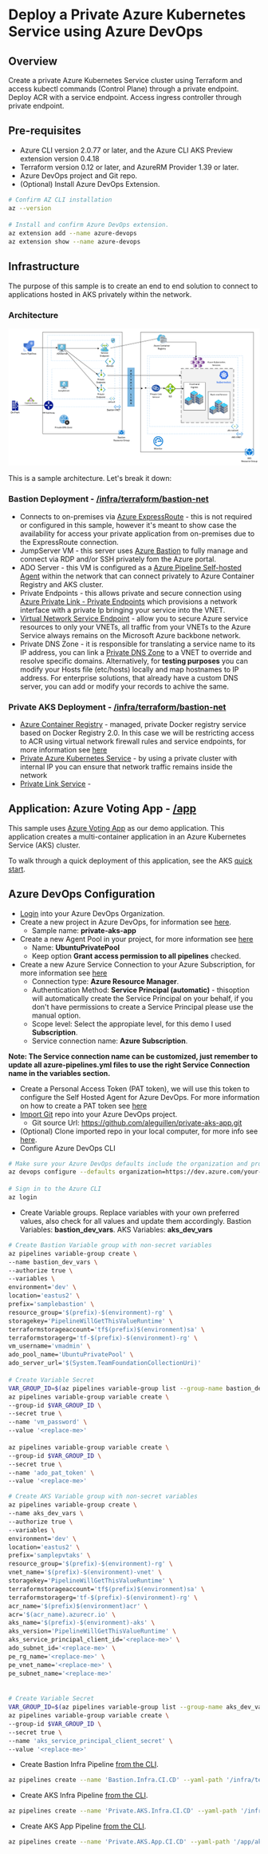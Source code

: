 # Deploy a Private Azure Kubernetes Service using Azure DevOps

## Overview 
Create a private Azure Kubernetes Service cluster using Terraform and access kubectl commands (Control Plane) through a private endpoint.
Deploy ACR with a service endpoint. Access ingress controller through private endpoint.

## Pre-requisites

* Azure CLI version 2.0.77 or later, and the Azure CLI AKS Preview extension version 0.4.18
* Terraform version 0.12 or later, and AzureRM Provider 1.39 or later.
* Azure DevOps project and Git repo.
* (Optional) Install Azure DevOps Extension.
```bash
# Confirm AZ CLI installation
az --version

# Install and confirm Azure DevOps extension.
az extension add --name azure-devops
az extension show --name azure-devops
```

## Infrastructure

The purpose of this sample is to create an end to end solution to connect to applications hosted in AKS privately within the network. 

### Architecture 

![alt text](/images/Private-Cluster-Architecture.PNG)

This is a sample architecture. Let's break it down:

### Bastion Deployment - [/infra/terraform/bastion-net](/infra/terraform/bastion-net)

* Connects to on-premises via [Azure ExpressRoute](https://azure.microsoft.com/en-us/services/expressroute/) - this is not required or configured in this sample, however it's meant to show case the availability for access your private application from on-premises due to the ExpressRoute connection.
* JumpServer VM - this server uses [Azure Bastion](https://azure.microsoft.com/en-us/services/azure-bastion/) to fully manage and connect via RDP and/or SSH privately fom the Azure portal.
* ADO Server - this VM is configured as a [Azure Pipeline Self-hosted Agent](https://docs.microsoft.com/en-us/azure/devops/pipelines/agents/agents) within the network that can connect privately to Azure Container Registry and AKS cluster.
* Private Endpoints - this allows private and secure connection using [Azure Private Link - Private Endpoints](https://docs.microsoft.com/en-us/azure/private-link/private-endpoint-overview) which provisions a network interface with a private Ip bringing your service into the VNET.
* [Virtual Network Service Endpoint](https://docs.microsoft.com/en-us/azure/private-link/private-endpoint-overview) - allow you to secure Azure service resources to only your VNETs, all traffic from your VNETs to the Azure Service always remains on the Microsoft Azure backbone network. 
* Private DNS Zone - it is responsible for translating a service name to its IP address, you can link a [Private DNS Zone](https://docs.microsoft.com/en-us/azure/dns/private-dns-overview) to a VNET to override and resolve specific domains. Alternatively, for **testing purposes** you can modify your Hosts file (etc/hosts) locally and map hostnames to IP address. For enterprise solutions, that already have a custom DNS server, you can add or modify your records to achive the same.

### Private AKS Deployment - [/infra/terraform/bastion-net](/infra/terraform/private-aks)

* [Azure Container Registry](https://docs.microsoft.com/en-us/azure/container-registry/container-registry-intro) - managed, private Docker registry service based on Docker Registry 2.0. In this case we will be restricting access to ACR using virtual network firewall rules and service endpoints, for more information see [here](https://docs.microsoft.com/en-us/azure/container-registry/container-registry-vnet)
* [Private Azure Kubernetes Service](https://docs.microsoft.com/en-us/azure/aks/private-clusters) - by using a private cluster with internal IP you can ensure that network traffic remains inside the network
* [Private Link Service](https://docs.microsoft.com/en-us/azure/private-link/private-link-service-overview) - 


## Application: Azure Voting App - [/app](/app)

This sample uses [Azure Voting App](https://github.com/Azure-Samples/azure-voting-app-redis) as our demo application. This application creates a multi-container application in an Azure Kubernetes Service (AKS) cluster. 

To walk through a quick deployment of this application, see the AKS [quick start](https://docs.microsoft.com/en-us/azure/aks/kubernetes-walkthrough?WT.mc_id=none-github-nepeters).


## Azure DevOps Configuration 
* [Login](https://dev.azure.com) into your Azure DevOps Organization.
* Create a new project in Azure DevOps, for information see [here](https://docs.microsoft.com/en-us/azure/devops/organizations/projects/create-project).
    * Sample name: **private-aks-app**
* Create a new Agent Pool in your project, for more information see [here](https://docs.microsoft.com/en-us/azure/devops/pipelines/agents/pools-queues)
    * Name: **UbuntuPrivatePool**
    * Keep option **Grant access permission to all pipelines** checked.
* Create a new Azure Service Connection to your Azure Subscription, for more information see [here](https://docs.microsoft.com/en-us/azure/devops/pipelines/library/service-endpoints)
    * Connection type: **Azure Resource Manager**.
    * Authentication Method: **Service Principal (automatic)** - thisoption will automatically create the Service Principal on your behalf, if you don't have permissions to create a Service Principal please use the manual option.
    * Scope level: Select the appropiate level, for this demo I used **Subscription**.
    * Service connection name: **Azure Subscription**.

**Note: The Service connection name can be customized, just remember to update all azure-pipelines.yml files to use the right Service Connection name in the variables section.**

* Create a Personal Access Token (PAT token), we will use this token to configure the Self Hosted Agent for Azure DevOps. For more information on how to create a PAT token see [here](https://docs.microsoft.com/en-us/azure/devops/organizations/accounts/use-personal-access-tokens-to-authenticate)
* [Import Git](https://docs.microsoft.com/en-us/azure/devops/repos/git/import-git-repository) repo into your Azure DevOps project.
    * Git source Url: https://github.com/aleguillen/private-aks-app.git
* (Optional) Clone imported repo in your local computer, for more info see [here](https://docs.microsoft.com/en-us/azure/devops/repos/git/clone).
* Configure Azure DevOps CLI
```bash
# Make sure your Azure DevOps defaults include the organization and project from the command prompt
az devops configure --defaults organization=https://dev.azure.com/your-organization project=your-project

# Sign in to the Azure CLI
az login
```
* Create Variable groups. Replace variables with your own preferred values, also check for all **<replace-me>** values and update them accordingly. Bastion Variables: **bastion_dev_vars**. AKS Variables: **aks_dev_vars**
```bash
# Create Bastion Variable group with non-secret variables
az pipelines variable-group create \
--name bastion_dev_vars \
--authorize true \
--variables \
environment='dev' \
location='eastus2' \
prefix='samplebastion' \
resource_group='$(prefix)-$(environment)-rg' \
storagekey='PipelineWillGetThisValueRuntime' \
terraformstorageaccount='tf$(prefix)$(environment)sa' \
terraformstoragerg='tf-$(prefix)-$(environment)-rg' \
vm_username='vmadmin' \
ado_pool_name='UbuntuPrivatePool' \
ado_server_url='$(System.TeamFoundationCollectionUri)'

# Create Variable Secret
VAR_GROUP_ID=$(az pipelines variable-group list --group-name bastion_dev_vars --top 1 --query "[0].id" -o tsv)
az pipelines variable-group variable create \
--group-id $VAR_GROUP_ID \
--secret true \
--name 'vm_password' \
--value '<replace-me>'

az pipelines variable-group variable create \
--group-id $VAR_GROUP_ID \
--secret true \
--name 'ado_pat_token' \
--value '<replace-me>'
```

```bash
# Create AKS Variable group with non-secret variables
az pipelines variable-group create \
--name aks_dev_vars \
--authorize true \
--variables \
environment='dev' \
location='eastus2' \
prefix='samplepvtaks' \
resource_group='$(prefix)-$(environment)-rg' \
vnet_name='$(prefix)-$(environment)-vnet' \
storagekey='PipelineWillGetThisValueRuntime' \
terraformstorageaccount='tf$(prefix)$(environment)sa' \
terraformstoragerg='tf-$(prefix)-$(environment)-rg' \
acr_name='$(prefix)$(environment)acr' \
acr='$(acr_name).azurecr.io' \
aks_name='$(prefix)-$(environment)-aks' \
aks_version='PipelineWillGetThisValueRuntime' \
aks_service_principal_client_id='<replace-me>' \
ado_subnet_id='<replace-me>' \
pe_rg_name='<replace-me>' \
pe_vnet_name='<replace-me>' \
pe_subnet_name='<replace-me>'


# Create Variable Secret
VAR_GROUP_ID=$(az pipelines variable-group list --group-name aks_dev_vars --top 1 --query "[0].id" -o tsv)
az pipelines variable-group variable create \
--group-id $VAR_GROUP_ID \
--secret true \
--name 'aks_service_principal_client_secret' \
--value '<replace-me>'

```
* Create Bastion Infra Pipeline [from the CLI](https://docs.microsoft.com/en-us/azure/devops/pipelines/create-first-pipeline-cli).
```bash
az pipelines create --name 'Bastion.Infra.CI.CD' --yaml-path '/infra/terraform/bastion-net/bastion-infra-azure-pipelines.yml' --repository private-aks-app --repository-type tfsgit --branch master
```
* Create AKS Infra Pipeline [from the CLI](https://docs.microsoft.com/en-us/azure/devops/pipelines/create-first-pipeline-cli).
```bash
az pipelines create --name 'Private.AKS.Infra.CI.CD' --yaml-path '/infra/terraform/private-aks/aks-infra-azure-pipelines.yml' --repository private-aks-app --repository-type tfsgit --branch master
```
* Create AKS App Pipeline [from the CLI](https://docs.microsoft.com/en-us/azure/devops/pipelines/create-first-pipeline-cli).
```bash
az pipelines create --name 'Private.AKS.App.CI.CD' --yaml-path '/app/aks-app-azure-pipelines.yml' --repository private-aks-app --repository-type tfsgit --branch master
```